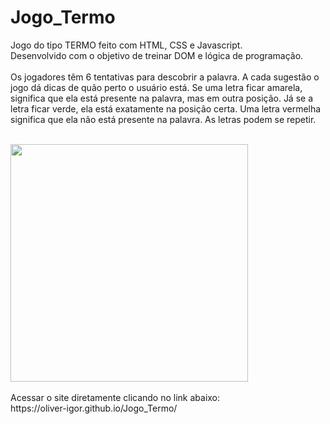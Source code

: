 # Jogo_Termo
Jogo do tipo TERMO feito com HTML, CSS e Javascript.</br>
Desenvolvido com o objetivo de treinar DOM e lógica de programação.</br>
<br>
Os jogadores têm 6 tentativas para descobrir a palavra. A cada sugestão o jogo dá dicas de quão perto o usuário está. Se uma letra ficar amarela, significa que ela está presente na palavra, mas em outra posição. Já se a letra ficar verde, ela está exatamente na posição certa. Uma letra vermelha significa que ela não está presente na palavra. As letras podem se repetir.
<br>
<br>
<div><img src="https://user-images.githubusercontent.com/80131918/157351845-32d60048-2952-4a7f-8fc7-54ca86b08711.png"  width="380px"></div>
<br>
Acessar o site diretamente clicando no link abaixo:</br>
https://oliver-igor.github.io/Jogo_Termo/
